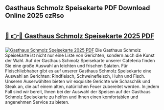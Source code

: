 ## Gasthaus Schmolz Speisekarte PDF Download Online 2025 czRso

# <h2><a href="http://gc9gky.nevu.top/?p=Gasthaus+Schmolz+Speisekarte">🔗 👉🔴 Gasthaus Schmolz Speisekarte 2025 PDF</a></h2>

[![Gasthaus Schmolz Speisekarte 2025 PDF](https://i.imgur.com/dBaPXMq.png)](http://gc9gky.nevu.top/?p=Gasthaus+Schmolz+Speisekarte)
Die Gasthaus Schmolz Speisekarte ist nicht nur eine Liste von Gerichten, sondern auch die Kunst der Wahl. Auf der Gasthaus Schmolz Speisekarte unserer Cafeteria finden Sie eine große Auswahl an leichten und frischen Salaten. Für Fleischliebhaber gibt es auf unserer Gasthaus Schmolz Speisekarte eine Auswahl an Gerichten: Rindfleisch, Schweinefleisch, Huhn und Fisch. Unseren Auserwählten bieten wir exquisite Gerichte wie Schaschlik und Steak an, die auf einem alten, natürlichen Feuer zubereitet werden. In jedem Fall sind wir bereit, Ihnen bei der Auswahl der Speisen auf der Gasthaus Schmolz Speisekarte zu helfen und Ihnen einen komfortablen und angenehmen Service zu bieten.
